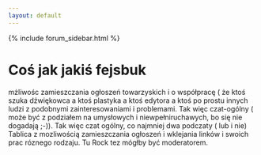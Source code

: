 ```yaml
---
layout: default
---
```


{% include forum_sidebar.html %}

  <div class="w3-row w3-padding-64">
    <div class="w3-twothird w3-container">
      <h1 class="w3-text-teal">Coś jak jakiś fejsbuk</h1>
      <p>mżliwośc zamieszczania ogłoszeń towarzyskich i o współpracę ( że ktoś szuka dźwiękowca a ktoś plastyka a ktoś edytora a ktoś po prostu innych ludzi z podobnymi zainteresowaniami i problemami. Tak więc czat-ogólny ( może być z podziałem na umysłowych i niewpełniruchawych, bo się nie dogadają ;-)). Tak więc czat ogólny, co najmniej dwa podczaty ( lub i nie) Tablica z mozliwością zamieszczania ogłoszeń i wklejania linków i swoich prac róznego rodzaju. Tu Rock tez mógłby być moderatorem.</p>
    </div>
  </div>


